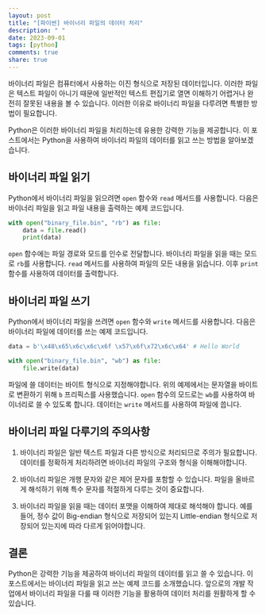 ```yaml
---
layout: post
title: "[파이썬] 바이너리 파일의 데이터 처리"
description: " "
date: 2023-09-01
tags: [python]
comments: true
share: true
---
```


바이너리 파일은 컴퓨터에서 사용하는 이진 형식으로 저장된 데이터입니다. 이러한 파일은 텍스트 파일이 아니기 때문에 일반적인 텍스트 편집기로 열면 이해하기 어렵거나 완전히 잘못된 내용을 볼 수 있습니다. 이러한 이유로 바이너리 파일을 다루려면 특별한 방법이 필요합니다.

Python은 이러한 바이너리 파일을 처리하는데 유용한 강력한 기능을 제공합니다. 이 포스트에서는 Python을 사용하여 바이너리 파일의 데이터를 읽고 쓰는 방법을 알아보겠습니다.

## 바이너리 파일 읽기

Python에서 바이너리 파일을 읽으려면 `open` 함수와 `read` 메서드를 사용합니다. 다음은 바이너리 파일을 읽고 파일 내용을 출력하는 예제 코드입니다.

```python
with open("binary_file.bin", "rb") as file:
    data = file.read()
    print(data)
```

`open` 함수에는 파일 경로와 모드를 인수로 전달합니다. 바이너리 파일을 읽을 때는 모드로 `rb`를 사용합니다. `read` 메서드를 사용하여 파일의 모든 내용을 읽습니다. 이후 `print` 함수를 사용하여 데이터를 출력합니다.

## 바이너리 파일 쓰기

Python에서 바이너리 파일을 쓰려면 `open` 함수와 `write` 메서드를 사용합니다. 다음은 바이너리 파일에 데이터를 쓰는 예제 코드입니다.

```python
data = b'\x48\x65\x6c\x6c\x6f \x57\x6f\x72\x6c\x64' # Hello World

with open("binary_file.bin", "wb") as file:
    file.write(data)
```

파일에 쓸 데이터는 바이트 형식으로 지정해야합니다. 위의 예제에서는 문자열을 바이트로 변환하기 위해 `b` 프리픽스를 사용했습니다. `open` 함수의 모드로는 `wb`를 사용하여 바이너리로 쓸 수 있도록 합니다. 데이터는 `write` 메서드를 사용하여 파일에 씁니다.

## 바이너리 파일 다루기의 주의사항

1. 바이너리 파일은 일반 텍스트 파일과 다른 방식으로 처리되므로 주의가 필요합니다. 데이터를 정확하게 처리하려면 바이너리 파일의 구조와 형식을 이해해야합니다.

2. 바이너리 파일은 개행 문자와 같은 제어 문자를 포함할 수 있습니다. 파일을 올바르게 해석하기 위해 특수 문자를 적절하게 다루는 것이 중요합니다.

3. 바이너리 파일을 읽을 때는 데이터 포맷을 이해하여 제대로 해석해야 합니다. 예를 들어, 정수 값이 Big-endian 형식으로 저장되어 있는지 Little-endian 형식으로 저장되어 있는지에 따라 다르게 읽어야합니다.

## 결론

Python은 강력한 기능을 제공하여 바이너리 파일의 데이터를 읽고 쓸 수 있습니다. 이 포스트에서는 바이너리 파일을 읽고 쓰는 예제 코드를 소개했습니다. 앞으로의 개발 작업에서 바이너리 파일을 다룰 때 이러한 기능을 활용하여 데이터 처리를 원활하게 할 수 있습니다.